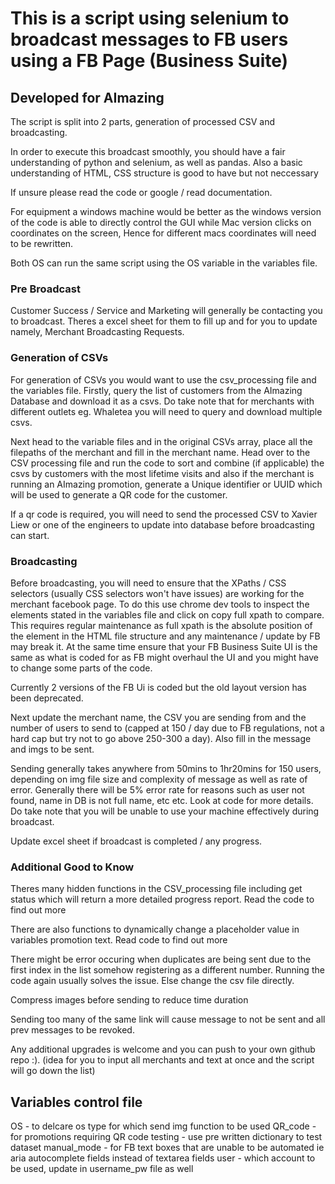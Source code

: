 # This is a script using selenium to broadcast messages to FB users using a FB Page (Business Suite) #

## Developed for AImazing ##

The script is split into 2 parts, generation of processed CSV and broadcasting.

In order to execute this broadcast smoothly, you should have a fair understanding of python and selenium, as well as pandas.
Also a basic understanding of HTML, CSS structure is good to have but not neccessary

If unsure please read the code or google / read documentation.

For equipment a windows machine would be better as the windows version of the code is able to directly control the GUI while Mac version clicks on coordinates on the screen,
Hence for different macs coordinates will need to be rewritten.

Both OS can run the same script using the OS variable in the variables file.


### Pre Broadcast ###
Customer Success / Service and Marketing will generally be contacting you to broadcast. Theres a excel sheet for them to fill up and for you to update namely, Merchant Broadcasting Requests.


### Generation of CSVs ###
For generation of CSVs you would want to use the csv_processing file and the variables file.
Firstly, query the list of customers from the AImazing Database and download it as a csvs. Do take note that for merchants with different outlets eg. Whaletea you will need to query and download multiple csvs.

Next head to the variable files and in the original CSVs array, place all the filepaths of the merchant and fill in the merchant name.
Head over to the CSV processing file and run the code to sort and combine (if applicable) the csvs by customers with the most lifetime visits and also if the merchant is running an AImazing promotion, generate a Unique identifier or UUID which will be used to generate a QR code for the customer.

If a qr code is required, you will need to send the processed CSV to Xavier Liew or one of the engineers to update into database before broadcasting can start.

### Broadcasting ###
Before broadcasting, you will need to ensure that the XPaths / CSS selectors (usually CSS selectors won't have issues) are working for the merchant facebook page. To do this use chrome dev tools to inspect the elements stated in the variables file and click on copy full xpath to compare. This requires regular maintenance as full xpath is the absolute position of the element in the HTML file structure and any maintenance / update by FB may break it. At the same time ensure that your FB Business Suite UI is the same as what is coded for as FB might overhaul the UI and you might have to change some parts of the code.

Currently 2 versions of the FB Ui is coded but the old layout version has been deprecated.

Next update the merchant name, the CSV you are sending from and the number of users to send to (capped at 150 / day due to FB regulations, not a hard cap but try not to go above 250-300 a day). Also fill in the message and imgs to be sent.

Sending generally takes anywhere from 50mins to 1hr20mins for 150 users, depending on img file size and complexity of message as well as rate of error. Generally there will be 5% error rate for reasons such as user not found, name in DB is not full name, etc etc. Look at code for more details. Do take note that you will be unable to use your machine effectively during broadcast.

Update excel sheet if broadcast is completed / any progress.


### Additional Good to Know ###
Theres many hidden functions in the CSV_processing file including get status which will return a more detailed progress report. Read the code to find out more

There are also functions to dynamically change a placeholder value in variables promotion text. Read code to find out more

There might be error occuring when duplicates are being sent due to the first index in the list somehow registering as a different number. Running the code again usually solves the issue. Else change the csv file directly.

Compress images before sending to reduce time duration

Sending too many of the same link will cause message to not be sent and all prev messages to be revoked.

Any additional upgrades is welcome and you can push to your own github repo :). 
(idea for you to input all merchants and text at once and the script will go down the list)


## Variables control file ##
OS - to delcare os type for which send img function to be used
QR_code - for promotions requiring QR code 
testing - use pre written dictionary to test dataset
manual_mode - for FB text boxes that are unable to be automated ie aria autocomplete fields instead of textarea fields
user - which account to be used, update in username_pw file as well
